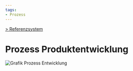```yaml
---
tags:
- Prozess
---
```

[> Referenzsystem](Referenzsystem.md)
# Prozess Produktentwicklung

![Grafik Prozess Entwicklung](assets/Prozess%20Entwicklung.svg)